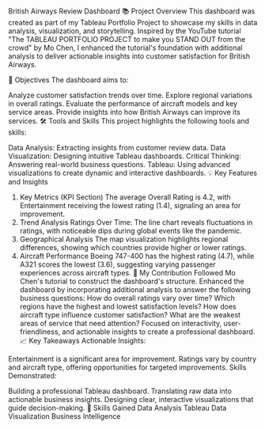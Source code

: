 British Airways Review Dashboard
📚 Project Overview
This dashboard was created as part of my Tableau Portfolio Project to showcase my skills in data analysis, visualization, and storytelling. Inspired by the YouTube tutorial "The TABLEAU PORTFOLIO PROJECT to make you STAND OUT from the crowd" by Mo Chen, I enhanced the tutorial's foundation with additional analysis to deliver actionable insights into customer satisfaction for British Airways.

🎯 Objectives
The dashboard aims to:

Analyze customer satisfaction trends over time.
Explore regional variations in overall ratings.
Evaluate the performance of aircraft models and key service areas.
Provide insights into how British Airways can improve its services.
🛠️ Tools and Skills
This project highlights the following tools and skills:

Data Analysis: Extracting insights from customer review data.
Data Visualization: Designing intuitive Tableau dashboards.
Critical Thinking: Answering real-world business questions.
Tableau: Using advanced visualizations to create dynamic and interactive dashboards.
💡 Key Features and Insights
1. Key Metrics (KPI Section)
The average Overall Rating is 4.2, with Entertainment receiving the lowest rating (1.4), signaling an area for improvement.
2. Trend Analysis
Ratings Over Time: The line chart reveals fluctuations in ratings, with noticeable dips during global events like the pandemic.
3. Geographical Analysis
The map visualization highlights regional differences, showing which countries provide higher or lower ratings.
4. Aircraft Performance
Boeing 747-400 has the highest rating (4.7), while A321 scores the lowest (3.6), suggesting varying passenger experiences across aircraft types.
🧩 My Contribution
Followed Mo Chen's tutorial to construct the dashboard's structure.
Enhanced the dashboard by incorporating additional analysis to answer the following business questions:
How do overall ratings vary over time?
Which regions have the highest and lowest satisfaction levels?
How does aircraft type influence customer satisfaction?
What are the weakest areas of service that need attention?
Focused on interactivity, user-friendliness, and actionable insights to create a professional dashboard.
📈 Key Takeaways
Actionable Insights:

Entertainment is a significant area for improvement.
Ratings vary by country and aircraft type, offering opportunities for targeted improvements.
Skills Demonstrated:

Building a professional Tableau dashboard.
Translating raw data into actionable business insights.
Designing clear, interactive visualizations that guide decision-making.
💼 Skills Gained
Data Analysis
Tableau
Data Visualization
Business Intelligence
